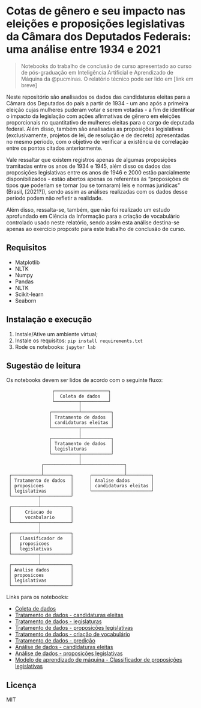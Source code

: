 # Cotas de gênero e seu impacto nas eleições e proposições legislativas da Câmara dos Deputados Federais: uma análise entre 1934 e 2021

> Notebooks do trabalho de conclusão de curso apresentado ao curso de pós-graduação em Inteligência Artificial e Aprendizado de Máquina da @pucminas. O relatório técnico pode ser lido em [link em breve]

Neste repositório são analisados os dados das candidaturas eleitas para a Câmara dos Deputados do país a partir de 1934 - um ano após a primeira eleição cujas mulheres puderam votar e serem votadas - a fim de identificar o impacto da legislação com ações afirmativas de gênero em eleições proporcionais no quantitativo de mulheres eleitas para o cargo de deputada federal. Além disso, também são analisadas as proposições legislativas (exclusivamente, projetos de lei, de resolução e de decreto) apresentadas no mesmo período, com o objetivo de verificar a existência de correlação entre os pontos citados anteriormente. 

Vale ressaltar que existem registros apenas de algumas proposições tramitadas entre os anos de 1934 e 1945, além disso os dados das proposições legislativas entre os anos de 1946 e 2000 estão parcialmente disponibilizados - estão abertos apenas os referentes às “proposições de tipos que poderiam se tornar (ou se tornaram) leis e normas jurídicas” (Brasil, [2021?]), sendo assim as análises realizadas com os dados desse período podem não refletir a realidade.

Além disso, ressalta-se, também, que não foi realizado um estudo aprofundado em Ciência da Informação para a criação de vocabulário controlado usado neste relatório, sendo assim esta análise destina-se apenas ao exercício proposto para este trabalho de conclusão de curso.

## Requisitos

- Matplotlib
- NLTK
- Numpy
- Pandas
- NLTK
- Scikit-learn
- Seaborn

## Instalação e execução

1. Instale/Ative um ambiente virtual;
2. Instale os requisitos:
   `pip install requirements.txt`
3. Rode os notebooks:
   `jupyter lab`

## Sugestão de leitura
Os notebooks devem ser lidos de acordo com o seguinte fluxo:
```
                 ┌────────────────────┐
                 │  Coleta de dados   │
                 └─────────┬──────────┘
                           │
                ┌──────────┴───────────┐
                │ Tratamento de dados  │
                │ candidaturas eleitas │
                └──────────┬───────────┘
                           │
                ┌──────────┴───────────┐
                │ Tratamento de dados  │
                │ legislaturas         │
                └──────────┬───────────┘
                           │
             ┌─────────────┴────────────────┐
             │                              │
 ┌───────────┴──────────┐      ┌────────────┴─────────┐
 │ Tratamento de dados  │      │ Analise dados        │
 │ proposicoes          │      │ candidaturas eleitas │
 │ legislativas         │      └──────────────────────┘
 └──────────┬───────────┘
            │
 ┌──────────┴───────────┐
 │     Criacao de       │
 │     vocabulario      │
 └──────────┬───────────┘
            │
 ┌──────────┴───────────┐
 │   Classificador de   │
 │   proposicoes        │
 │   legislativas       │
 └──────────┬───────────┘
            │
 ┌──────────┴───────────┐
 │ Analise dados        │
 │ proposicoes          │
 │ legislativas         │
 └──────────────────────┘

```

Links para os notebooks:
- [Coleta de dados](coleta.ipynb)
- [Tratamento de dados - candidaturas eleitas](tratamento-dados/tratamento-candidaturas-eleitas.ipynb)
- [Tratamento de dados - legislaturas](tratamento-dados/tratamento-legislaturas.ipynb)
- [Tratamento de dados - proposicões legislativas](tratamento-dados/tratamento-proposicoes.ipynb)
- [Tratamento de dados - criação de vocabulário](tratamento-dados/criacao-vocabulario.ipynb)
- [Tratamento de dados - predição](tratamento-dados/tratamento-predicao.ipynb)
- [Análise de dados - candidaturas eleitas](analise-dados/analise-candidaturas-eleitas.ipynb)
- [Análise de dados - proposicões legislativas](analise-dados/analise-proposicoes.ipynb)
- [Modelo de aprendizado de máquina - Classificador de proposições legislativas](classifica-proposicoes.ipynb)

## Licença
MIT